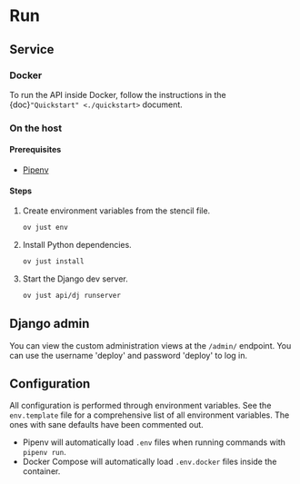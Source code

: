 # Run

## Service

### Docker

To run the API inside Docker, follow the instructions in the
{doc}`"Quickstart" <./quickstart>` document.

### On the host

#### Prerequisites

- [Pipenv](https://pipenv.pypa.io/en/latest/#install-pipenv-today)

#### Steps

1. Create environment variables from the stencil file.

   ```bash
   ov just env
   ```

2. Install Python dependencies.

   ```bash
   ov just install
   ```

3. Start the Django dev server.
   ```bash
   ov just api/dj runserver
   ```

## Django admin

You can view the custom administration views at the `/admin/` endpoint. You can
use the username 'deploy' and password 'deploy' to log in.

## Configuration

All configuration is performed through environment variables. See the
`env.template` file for a comprehensive list of all environment variables. The
ones with sane defaults have been commented out.

- Pipenv will automatically load `.env` files when running commands with
  `pipenv run`.
- Docker Compose will automatically load `.env.docker` files inside the
  container.
